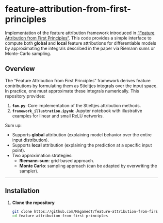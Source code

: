 # feature-attribution-from-first-principles

Implementation of the feature attribution framework introduced in [“Feature Attribution from First Principles”](https://arxiv.org/abs/2505.24729). This code provides a simple interface to compute both **global** and **local** feature attributions for differentiable models by approximating the integrals described in the paper via Riemann sums or Monte-Carlo sampling.


## Overview

The “Feature Attribution from First Principles” framework derives feature contributions by formulating them as Stieltjes integrals over the input space. In practice, one must approximate these integrals numerically. This repository provides:

1. **`fam.py`**: Core implementation of the Stieltjes attribution methods.  
2. **`framework_illustration.ipynb`**: Jupyter notebook with illustrative examples for linear and small ReLU networks.  

Sum up:
- Supports **global** attribution (explaining model behavior over the entire input distribution).  
- Supports **local** attribution (explaining the prediction at a specific input point).  
- Two approximation strategies:
  - **Riemann‐sum**: grid‐based approach.
  - **Monte Carlo**: sampling approach (can be adapted by overwriting the sampler).

---

## Installation

1. **Clone the repository**  
   ```bash
   git clone https://github.com/MagamedT/feature-attribution-from-first-principles.git
   cd feature-attribution-from-first-principles
